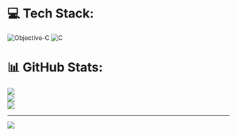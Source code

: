 
# 💻 Tech Stack:
![Objective-C](https://img.shields.io/badge/OBJECTIVE--C-%233A95E3.svg?style=for-the-badge&logo=apple&logoColor=white) ![C](https://img.shields.io/badge/c-%2300599C.svg?style=for-the-badge&logo=c&logoColor=white)
# 📊 GitHub Stats:
![](https://github-readme-stats.vercel.app/api?username=Leethuwork&theme=dark&hide_border=false&include_all_commits=true&count_private=true)<br/>
![](https://nirzak-streak-stats.vercel.app/?user=Leethuwork&theme=dark&hide_border=false)<br/>
![](https://github-readme-stats.vercel.app/api/top-langs/?username=Leethuwork&theme=dark&hide_border=false&include_all_commits=true&count_private=true&layout=compact)

---
[![](https://visitcount.itsvg.in/api?id=Leethuwork&icon=0&color=0)](https://visitcount.itsvg.in)

<!-- Proudly created with GPRM ( https://gprm.itsvg.in ) -->

